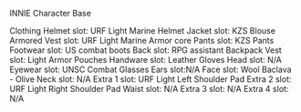 INNIE Character Base

Clothing 
Helmet slot: URF Light Marine Helmet 
Jacket slot: KZS Blouse 
Armored Vest slot: URF Light Marine Armor core 
Pants slot: KZS Pants
Footwear slot: US combat boots 
Back slot: RPG assistant Backpack
Vest slot: Light Armor Pouches 
Handware slot: Leather Gloves 
Head slot: N/A
Eyewear slot: UNSC Combat Glasses 
Ears slot:N/A
Face slot: Wool Baclava - Olive 
Neck slot: N/A
Extra 1 slot: URF Light Left Shoulder Pad
Extra 2 slot: URF Light Right Shoulder Pad 
Waist slot: N/A
Extra 3 slot: N/A
Extra 4 slot: N/A
